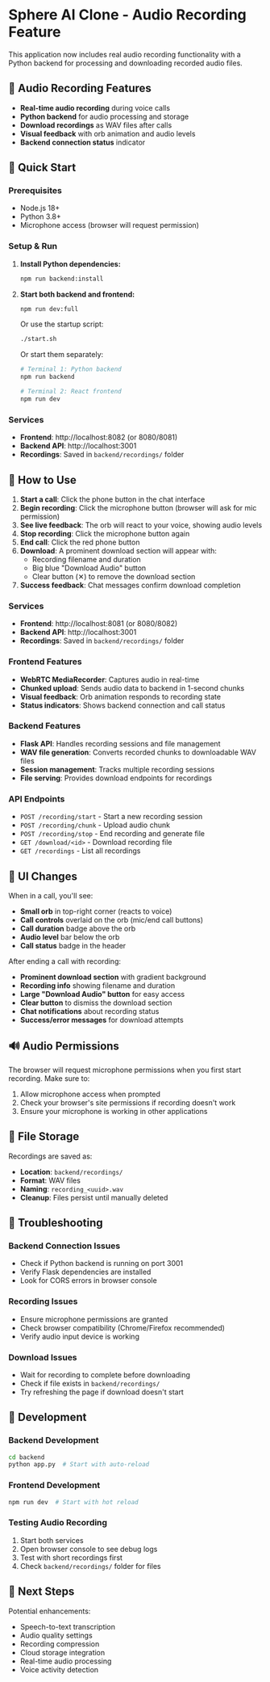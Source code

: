 # Sphere AI Clone - Audio Recording Feature

This application now includes real audio recording functionality with a Python backend for processing and downloading recorded audio files.

## 🎤 Audio Recording Features

- **Real-time audio recording** during voice calls
- **Python backend** for audio processing and storage
- **Download recordings** as WAV files after calls
- **Visual feedback** with orb animation and audio levels
- **Backend connection status** indicator

## 🚀 Quick Start

### Prerequisites
- Node.js 18+
- Python 3.8+
- Microphone access (browser will request permission)

### Setup & Run

1. **Install Python dependencies:**
   ```bash
   npm run backend:install
   ```

2. **Start both backend and frontend:**
   ```bash
   npm run dev:full
   ```

   Or use the startup script:
   ```bash
   ./start.sh
   ```

   Or start them separately:
   ```bash
   # Terminal 1: Python backend
   npm run backend

   # Terminal 2: React frontend
   npm run dev
   ```

### Services
- **Frontend**: http://localhost:8082 (or 8080/8081)
- **Backend API**: http://localhost:3001
- **Recordings**: Saved in `backend/recordings/` folder

## 🎯 How to Use

1. **Start a call**: Click the phone button in the chat interface
2. **Begin recording**: Click the microphone button (browser will ask for mic permission)
3. **See live feedback**: The orb will react to your voice, showing audio levels
4. **Stop recording**: Click the microphone button again
5. **End call**: Click the red phone button
6. **Download**: A prominent download section will appear with:
   - Recording filename and duration
   - Big blue "Download Audio" button
   - Clear button (✕) to remove the download section
7. **Success feedback**: Chat messages confirm download completion

### Services
- **Frontend**: http://localhost:8081 (or 8080/8082)
- **Backend API**: http://localhost:3001
- **Recordings**: Saved in `backend/recordings/` folder

### Frontend Features
- **WebRTC MediaRecorder**: Captures audio in real-time
- **Chunked upload**: Sends audio data to backend in 1-second chunks
- **Visual feedback**: Orb animation responds to recording state
- **Status indicators**: Shows backend connection and call status

### Backend Features
- **Flask API**: Handles recording sessions and file management
- **WAV file generation**: Converts recorded chunks to downloadable WAV files
- **Session management**: Tracks multiple recording sessions
- **File serving**: Provides download endpoints for recordings

### API Endpoints
- `POST /recording/start` - Start a new recording session
- `POST /recording/chunk` - Upload audio chunk
- `POST /recording/stop` - End recording and generate file
- `GET /download/<id>` - Download recording file
- `GET /recordings` - List all recordings

## 🎨 UI Changes

When in a call, you'll see:
- **Small orb** in top-right corner (reacts to voice)
- **Call controls** overlaid on the orb (mic/end call buttons)
- **Call duration** badge above the orb
- **Audio level** bar below the orb
- **Call status** badge in the header

After ending a call with recording:
- **Prominent download section** with gradient background
- **Recording info** showing filename and duration
- **Large "Download Audio" button** for easy access
- **Clear button** to dismiss the download section
- **Chat notifications** about recording status
- **Success/error messages** for download attempts

## 🔊 Audio Permissions

The browser will request microphone permissions when you first start recording. Make sure to:
1. Allow microphone access when prompted
2. Check your browser's site permissions if recording doesn't work
3. Ensure your microphone is working in other applications

## 📁 File Storage

Recordings are saved as:
- **Location**: `backend/recordings/`
- **Format**: WAV files
- **Naming**: `recording_<uuid>.wav`
- **Cleanup**: Files persist until manually deleted

## 🐛 Troubleshooting

### Backend Connection Issues
- Check if Python backend is running on port 3001
- Verify Flask dependencies are installed
- Look for CORS errors in browser console

### Recording Issues
- Ensure microphone permissions are granted
- Check browser compatibility (Chrome/Firefox recommended)
- Verify audio input device is working

### Download Issues
- Wait for recording to complete before downloading
- Check if file exists in `backend/recordings/`
- Try refreshing the page if download doesn't start

## 🔧 Development

### Backend Development
```bash
cd backend
python app.py  # Start with auto-reload
```

### Frontend Development
```bash
npm run dev  # Start with hot reload
```

### Testing Audio Recording
1. Start both services
2. Open browser console to see debug logs
3. Test with short recordings first
4. Check `backend/recordings/` folder for files

## 📝 Next Steps

Potential enhancements:
- Speech-to-text transcription
- Audio quality settings
- Recording compression
- Cloud storage integration
- Real-time audio processing
- Voice activity detection
